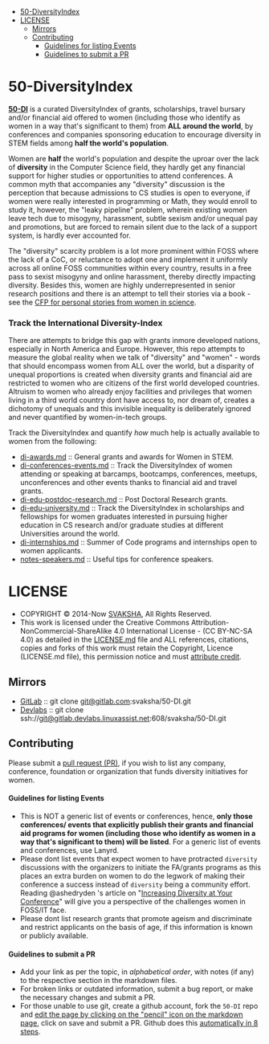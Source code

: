+ [50-DiversityIndex](#50-diversityindex)
+ [LICENSE](#license)
   + [Mirrors](#mirrors)
   + [Contributing](#contributing)
      + [Guidelines for listing Events](#guidelines-for-listing-events)
      + [Guidelines to submit a PR](#guidelines-to-submit-a-pr)


# 50-DiversityIndex
**[50-DI](http://svaksha.github.io/50-DI)** is a curated DiversityIndex of grants, scholarships, travel bursary and/or financial aid offered to women (including those who identify as women in a way that's significant to them) from __ALL around the world__, by conferences and companies sponsoring education to encourage diversity in STEM fields among __half the world's population__. 

Women are **half** the world's population and despite the uproar over the lack of **diversity** in the Computer Science field, they hardly get any financial support for higher studies or opportunities to attend conferences. A common myth that accompanies any "diversity" discussion is the perception that because admissions to CS studies is open to everyone, if women were really interested in programming or Math, they would enroll to study it, however, the "leaky pipeline" problem, wherein existing women leave tech due to misogyny, harassment, subtle sexism and/or unequal pay and promotions, but are forced to remain silent due to the lack of a support system, is hardly ever accounted for. 

The "diversity" scarcity problem is a lot more prominent within FOSS where the lack of a CoC, or reluctance to adopt one and implement it uniformly across all online FOSS communities within every country, results in a free pass to sexist misogyny and online harassment, thereby directly impacting diversity. Besides this, women are highly underrepresented in senior research positions and there is an attempt to tell their stories via a book - see the [CFP for personal stories from women in science](http://boundaryvision.com/2014/08/27/call-for-papers-personal-stories-from-women-in-science/).


### Track the International Diversity-Index 
There are attempts to bridge this gap with grants inmore developed nations, especially in North America and Europe. However, this repo attempts to measure the global reality when we talk of "diversity" and "women" - words that should encompass women from ALL over the world, but a disparity of unequal proportions is created when diversity grants and financial aid are restricted to women who are citizens of the first world developed countries. Altruism to women who already enjoy facilities and privileges that women living in a third world country dont have access to, nor dream of, creates a dichotomy of unequals and this invisible inequality is deliberately ignored and never quantified by women-in-tech groups.

Track the DiversityIndex and quantify _how_ much help is actually available to women from the following:

+ [di-awards.md](https://github.com/svaksha/50-DI/blob/master/di-awards.md) :: General grants and awards for Women in STEM.
+ [di-conferences-events.md](https://github.com/svaksha/50-DI/blob/master/di-conferences-events.md) :: Track the DiversityIndex of women attending or speaking at barcamps, bootcamps, conferences, meetups, unconferences and other events thanks to financial aid and travel grants.
+ [di-edu-postdoc-research.md](https://github.com/svaksha/50-DI/blob/master/di-edu-postdoc-research.md) :: Post Doctoral Research grants. 
+ [di-edu-university.md](https://github.com/svaksha/50-DI/blob/master/di-edu-university.md) :: Track the DiversityIndex in scholarships and fellowships for women graduates interested in pursuing higher education in CS research and/or graduate studies at different Universities around the world. 
+ [di-internships.md](https://github.com/svaksha/50-DI/blob/master/di-internships.md) :: Summer of Code programs and internships open to women applicants.
+ [notes-speakers.md](https://github.com/svaksha/50-DI/blob/master/notes-speakers.md) :: Useful tips for conference speakers.


# LICENSE 
+ COPYRIGHT © 2014-Now [SVAKSHA](http://svaksha.com/pages/Bio), All Rights Reserved. 
+ This work is licensed under the Creative Commons Attribution-NonCommercial-ShareAlike 4.0 International License - (CC BY-NC-SA 4.0) as detailed in the [LICENSE.md](https://github.com/svaksha/50-DI/blob/master/LICENSE.md) file and ALL references, citations, copies and forks of this work must retain the Copyright, Licence (LICENSE.md file), this permission notice and must [attribute credit](https://en.wikipedia.org/wiki/Creative_Commons_license#Attribution).

## Mirrors
+ [GitLab](https://gitlab.com/svaksha/50-DI) :: git clone git@gitlab.com:svaksha/50-DI.git 
+ [Devlabs](https://gitlab.devlabs.linuxassist.net/svaksha/50-DI) :: git clone ssh://git@gitlab.devlabs.linuxassist.net:608/svaksha/50-DI.git

## Contributing 
Please submit a [pull request (PR)](https://github.com/svaksha/50-DI/pulls), if you wish to list any company, conference, foundation or organization that funds diversity initiatives for women.

#### Guidelines for listing Events
+ This is NOT a generic list of events or conferences, hence, **only those conferences/ events that explicitly publish their grants and financial aid programs for women (including those who identify as women in a way that's significant to them) will be listed**. For a generic list of events and conferences, use Lanyrd.
+ Please dont list events that expect women to have protracted `diversity` discussions with the organizers to initiate the FA/grants programs as this places an extra burden on women to do the legwork of making their conference a success instead of `diversity` being a community effort. Reading @ashedryden 's article on "[Increasing Diversity at Your Conference](http://www.ashedryden.com/blog/increasing-diversity-at-your-conference)" will give you a perspective of the challenges women in FOSS/IT face. 
+ Please dont list research grants that promote ageism and discriminate and restrict applicants on the basis of age, if this information is known or publicly available. 

#### Guidelines to submit a PR
+ Add your link as per the topic, in _alphabetical order_, with notes (if any) to the respective section in the markdown files.
+ For broken links or outdated information, submit a bug report, or make the necessary changes and submit a PR.
+ For those unable to use git, create a github account, fork the `50-DI` repo and [edit the page by clicking on the "pencil" icon on the markdown page](https://help.github.com/articles/editing-files-in-your-repository), click on save and submit a PR. Github does this [automatically in 8 steps](https://help.github.com/articles/editing-files-in-another-user-s-repository).

